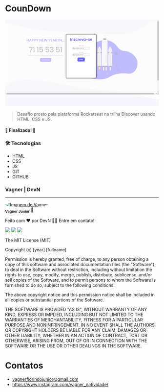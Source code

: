 # CounDown

![preview](./github/countDown-modal.jpeg) 

> Desafio prosto pela plataforma Rocketseat na trilha Discover usando HTML, CSS e JS.

<h4 align="left"> 
	🚧 Finalizado!  🚧
</h4>

### 🛠 Tecnologias

- HTML
- CSS
- JS
- GIT 
- GITHUB

### Vagner | DevN
---

<a href="https://github.com/DevNatividade">
 <img style="border-radius: 50%;" src="https://avatars.githubusercontent.com/u/113365783?v=4" width="100px;" alt="Imagem de Vagner"/>
 <br />
 <sub><b>Vagner Junior</b></sub></a> <a href="https://github.com/DevNatividade" title="DenV">🚀</a>


Feito com ❤️ por DevN 👋🏽 Entre em contato!

<img src="https://img.shields.io/badge/github-DevN-blue">	<img src="https://img.shields.io/badge/Insta-%40vagner__natividade-purple"> 
<img src="https://img.shields.io/badge/git-DevNatividade-lightpurple"> 

The MIT License (MIT)

Copyright (c) [year] [fullname]

Permission is hereby granted, free of charge, to any person obtaining a copy of
this software and associated documentation files (the "Software"), to deal in
the Software without restriction, including without limitation the rights to
use, copy, modify, merge, publish, distribute, sublicense, and/or sell copies of
the Software, and to permit persons to whom the Software is furnished to do so,
subject to the following conditions:

The above copyright notice and this permission notice shall be included in all
copies or substantial portions of the Software.

THE SOFTWARE IS PROVIDED "AS IS", WITHOUT WARRANTY OF ANY KIND, EXPRESS OR
IMPLIED, INCLUDING BUT NOT LIMITED TO THE WARRANTIES OF MERCHANTABILITY, FITNESS
FOR A PARTICULAR PURPOSE AND NONINFRINGEMENT. IN NO EVENT SHALL THE AUTHORS OR
COPYRIGHT HOLDERS BE LIABLE FOR ANY CLAIM, DAMAGES OR OTHER LIABILITY, WHETHER
IN AN ACTION OF CONTRACT, TORT OR OTHERWISE, ARISING FROM, OUT OF OR IN
CONNECTION WITH THE SOFTWARE OR THE USE OR OTHER DEALINGS IN THE SOFTWARE.

# Contatos

- vagnerflorindojunior@gmail.com
- https://www.instagram.com/vagner_natividade/
